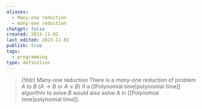 ```yaml
---
aliases:
  - Many-one reduction
  - many-one reduction
chatgpt: false
created: 2023-11-02
last_edited: 2023-11-02
publish: true
tags:
  - programming
type: definition
---
```

>[!tldr] Many-one reduction
> There is a *many-one reduction* of problem $A$ to $B$ ($A \rightarrow B$ or $A \leq B$) if a [[Polynomial time|polynomial time]] algorithm to solve $B$ would also solve $A$ in [[Polynomial time|polynomial time]].

